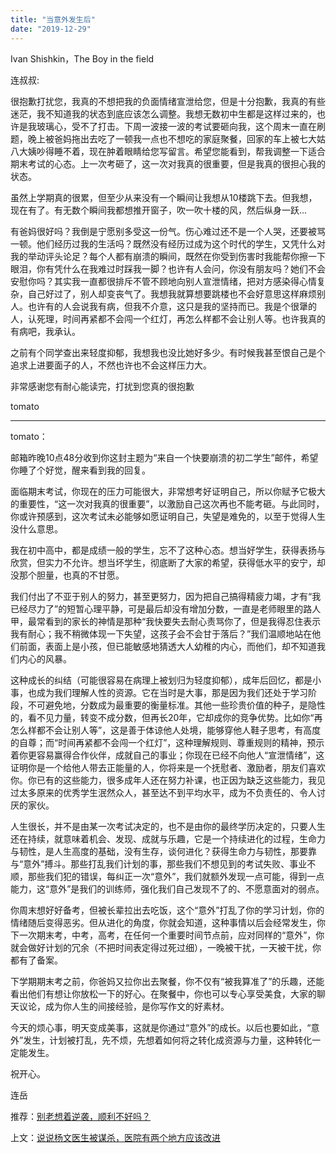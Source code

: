 ```yaml
---
title: "当意外发生后"
date: "2019-12-29"
---
```


Ivan Shishkin，The Boy in the field

  

连叔叔:  

  

很抱歉打扰您，我真的不想把我的负面情绪宣泄给您，但是十分抱歉，我真的有些迷茫，我不知道我的状态到底应该怎么调整。我想无数初中生都是这样过来的，也许是我玻璃心，受不了打击。下周一波接一波的考试要砸向我，这个周末一直在刷题，晚上被爸妈拖出去吃了一顿我一点也不想吃的家庭聚餐，回家的车上被七大姑八大姨吵得睡不着，现在肿着眼睛给您写留言。希望您能看到，帮我调整一下适合期末考试的心态。上一次考砸了，这一次对我真的很重要，但是我真的很担心我的状态。

  

虽然上学期真的很累，但至少从来没有一个瞬间让我想从10楼跳下去。但我想，现在有了。有无数个瞬间我都想推开窗子，吹一吹十楼的风，然后纵身一跃...

  

有爸妈很好吗？我倒是宁愿别多受这一份气。伤心难过还不是一个人哭，还要被骂一顿。他们经历过我的生活吗？既然没有经历过成为这个时代的学生，又凭什么对我的举动评头论足？每个人都有崩溃的瞬间，既然在你受到伤害时我能帮你擦一下眼泪，你有凭什么在我难过时踩我一脚？也许有人会问，你没有朋友吗？她们不会安慰你吗？其实我一直都很排斥不管不顾地向别人宣泄情绪，把对方感染得心情复杂，自己好过了，别人却变丧气了。我想我就算想要跳楼也不会好意思这样麻烦别人。也许有的人会说我有病，但我不介意，这只是我的坚持而已。我是个很犟的人，认死理，时间再紧都不会闯一个红灯，再怎么样都不会让别人等。也许我真的有病吧，我承认。

  

之前有个同学查出来轻度抑郁，我想我也没比她好多少。有时候我甚至恨自己是个追求上进要面子的人，不然也许也不会这样压力大。

  

非常感谢您有耐心能读完，打扰到您真的很抱歉

tomato

  

* * *

  

tomato：

  

邮箱昨晚10点48分收到你这封主题为“来自一个快要崩溃的初二学生”邮件，希望你睡了个好觉，醒来看到我的回复。

  

面临期末考试，你现在的压力可能很大，非常想考好证明自己，所以你赋予它极大的重要性，“这一次对我真的很重要”，以激励自己这次再也不能考砸。与此同时，你或许预感到，这次考试未必能够如愿证明自己，失望是难免的，以至于觉得人生没什么意思。

  

我在初中高中，都是成绩一般的学生，忘不了这种心态。想当好学生，获得表扬与欣赏，但实力不允许。想当坏学生，彻底断了大家的希望，获得低水平的安宁，却没那个胆量，也真的不甘愿。

  

我们付出了不亚于别人的努力，甚至更努力，因为把自己搞得精疲力竭，才有“我已经尽力了”的短暂心理平静，可是最后却没有增加分数，一直是老师眼里的路人甲，最常看到的家长的神情是那种“我快要失去耐心责骂你了，但是我得忍住表示我有耐心；我不稍微体现一下失望，这孩子会不会甘于落后？”我们温顺地站在他们前面，表面上是小孩，但已能敏感地猜透大人幼稚的内心，而他们，却不知道我们内心的风暴。

  

这种成长的纠结（可能很容易在病理上被划归为轻度抑郁），成年后回忆，都是小事，也成为我们理解人性的资源。它在当时是大事，那是因为我们还处于学习阶段，不可避免地，分数成为最重要的衡量标准。其他一些珍贵价值的种子，是隐性的，看不见力量，转变不成分数，但再长20年，它却成你的竞争优势。比如你“再怎么样都不会让别人等”，这是善于体谅他人处境，能够穿他人鞋子思考，有高度的自尊；而“时间再紧都不会闯一个红灯”，这种理解规则、尊重规则的精神，预示着你更容易赢得合作伙伴，成就自己的事业；你现在已经不向他人“宣泄情绪”，这证明你是一个给他人带去正能量的人，你将来是一个抚慰者、激励者，朋友们喜欢你。你已有的这些能力，很多成年人还在努力补课，也正因为缺乏这些能力，我见过太多原来的优秀学生泯然众人，甚至达不到平均水平，成为不负责任的、令人讨厌的家伙。

  

人生很长，并不是由某一次考试决定的，也不是由你的最终学历决定的，只要人生还在持续，就意味着机会、发现、成就与乐趣，它是一个持续进化的过程，生命力与韧性，是人生高度的基础，没有生存，谈何进化？获得生命力与韧性，那要靠与“意外”搏斗。那些打乱我们计划的事，那些我们不想见到的考试失败、事业不顺，那些我们犯的错误，每纠正一次“意外”，我们就额外发现一点可能，得到一点能力，这“意外”是我们的训练师，强化我们自己发现不了的、不愿意面对的弱点。

  

你周末想好好备考，但被长辈拉出去吃饭，这个“意外”打乱了你的学习计划，你的情绪随后变得恶劣。但从进化的角度，你就会知道，这种事情以后会经常发生，你下一次期末考，中考，高考，在任何一个重要时间节点前，应对同样的“意外”，你就会做好计划的冗余（不把时间表定得过死过细），一晚被干扰，一天被干扰，你都有了备案。

  

下学期期末考之前，你爸妈又拉你出去聚餐，你不仅有“被我算准了”的乐趣，还能看出他们有想让你放松一下的好心。在聚餐中，你也可以专心享受美食，大家的聊天议论，成为你人生的间接经验，是你写作文的好素材。

  

今天的烦心事，明天变成美事，这就是你通过“意外”的成长。以后也要如此，“意外”发生，计划被打乱，先不烦，先想着如何将之转化成资源与力量，这种转化一定能发生。

  

祝开心。

  

连岳

  

推荐：[别老想着逆袭，顺利不好吗？](http://mp.weixin.qq.com/s?__biz=MjM5NDU0Mjk2MQ==&mid=2651636754&idx=1&sn=a0b1f408ab04361f6dd32a924e52499e&chksm=bd7e400c8a09c91a62b8271a2420d71f9a71b7be82af053d59f9b5426afd0e57eb8e9e897fa5&scene=21#wechat_redirect)  

上文：[说说杨文医生被谋杀，医院有两个地方应该改进](http://mp.weixin.qq.com/s?__biz=MjM5NDU0Mjk2MQ==&mid=2651636862&idx=1&sn=0214d447bae32b3d9a47e9dc73e873ed&chksm=bd7e40608a09c976ea70b28c894f497889838397fb494ed3e04c667900e6790ce38e4fa4e05d&scene=21#wechat_redirect)
